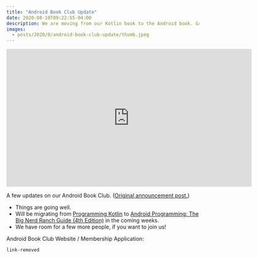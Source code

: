 ```yaml
---
title: "Android Book Club Update"
date: 2020-08-10T09:22:55-04:00
description: We are moving from our Kotlin book to the Android book. Great time to join us!
images:
  - posts/2020/8/android-book-club-update/thumb.jpeg
---
```


<iframe src="https://player.vimeo.com/video/446471481" width="640" height="360" frameborder="0" allow="autoplay; fullscreen" allowfullscreen></iframe>

A few updates on our Android Book Club. ([Original announcement post.](/posts/2020/6/an-android-book-club-for-ios-developers/))

* Things are going well.
* Will be migrating from [Programming Kotlin](https://pragprog.com/titles/vskotlin/) to [Android Programming: The Big Nerd Ranch Guide (4th Edition)](https://www.amazon.com/Android-Programming-Ranch-Guide-Guides/dp/0135245125/ref=as_li_ss_tl?ie=UTF8&linkCode=sl1&tag=mikezornekcom-20&linkId=40f3837fd1242a0271063cc012dece26&language=en_US) in the coming weeks.
* We have room for a few more people, if you want to join us!

Android Book Club Website / Membership Application:

`link-removed`
